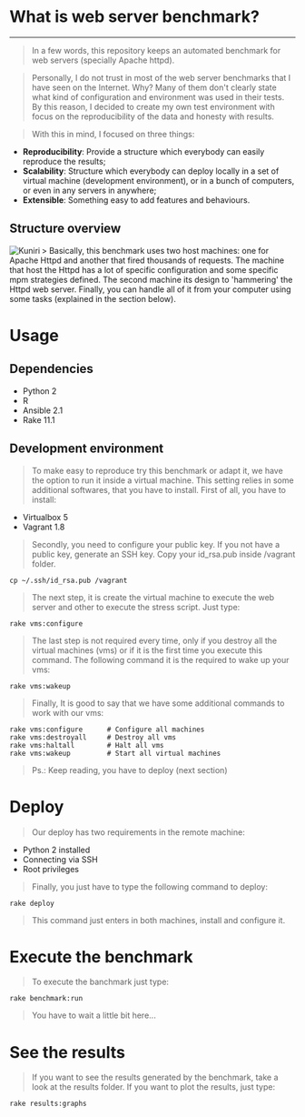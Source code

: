 # What is web server benchmark?

----

> In a few words, this repository keeps an automated benchmark for web servers
(specially Apache httpd).

> Personally, I do not trust in most of the web server benchmarks that I have
seen on the Internet. Why? Many of them don't clearly state what kind of
configuration and environment was used in their tests. By this reason, I
decided to create my own test environment with focus on the reproducibility of
the data and honesty with results.

> With this in mind, I focused on three things:

* __Reproducibility__: Provide a structure which everybody can easily reproduce
the results;
* __Scalability__: Structure which everybody can deploy locally in a set of
virtual machine (development environment), or in a bunch of computers, or even
in any servers in anywhere;
* __Extensible__: Something easy to add features and behaviours.

## Structure overview

<img src="https://raw.githubusercontent.com/wiki/LSS-USP/web_server_benchmark/structure.png" alt="Kuniri" align="left" />
> Basically, this benchmark uses two host machines: one for Apache Httpd and
another that fired thousands of requests. The machine that host the Httpd has a
lot of specific configuration and some specific mpm strategies defined. The
second machine its design to 'hammering' the Httpd web server. Finally, you can
handle all of it from your computer using some tasks (explained in the section
below).

# Usage

## Dependencies

* Python 2
* R
* Ansible 2.1
* Rake 11.1

## Development environment

> To make easy to reproduce try this benchmark or adapt it, we have the option
to run it inside a virtual machine. This setting relies in some additional
softwares, that you have to install. First of all, you have to install:

* Virtualbox 5
* Vagrant 1.8

> Secondly, you need to configure your public key. If you not have a public
key, generate an SSH key. Copy your id_rsa.pub inside /vagrant folder.

```
cp ~/.ssh/id_rsa.pub /vagrant
```

> The next step, it is create the virtual machine to execute the web server and
other to execute the stress script. Just type:

```
rake vms:configure
```

> The last step is not required every time, only if you destroy all the virtual
machines (vms) or if it is the first time you execute this command. The
following command it is the required to wake up your vms:

```
rake vms:wakeup
```

> Finally, It is good to say that we have some additional commands to work with
our vms:

```
rake vms:configure      # Configure all machines
rake vms:destroyall     # Destroy all vms
rake vms:haltall        # Halt all vms
rake vms:wakeup         # Start all virtual machines
```

> Ps.: Keep reading, you have to deploy (next section)

# Deploy

> Our deploy has two requirements in the remote machine:

* Python 2 installed
* Connecting via SSH
* Root privileges

> Finally, you just have to type the following command to deploy:

```
rake deploy
```

> This command just enters in both machines, install and configure it.

# Execute the benchmark

> To execute the banchmark just type:

```
rake benchmark:run
```

> You have to wait a little bit here...

# See the results

> If you want to see the results generated by the benchmark, take a look at the
results folder. If you want to plot the results, just type:

```
rake results:graphs
```
